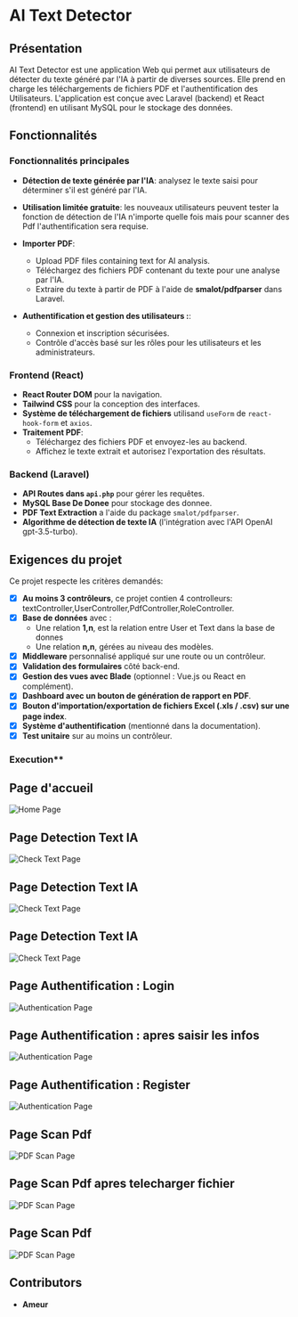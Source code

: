 # AI Text Detector

## Présentation

AI Text Detector est une application Web qui permet aux utilisateurs de détecter du texte généré par l'IA à partir de diverses sources. Elle prend en charge les téléchargements de fichiers PDF et l'authentification des Utilisateurs. L'application est conçue avec Laravel (backend) et React (frontend) en utilisant MySQL pour le stockage des données.

## Fonctionnalités

### **Fonctionnalités principales**
- **Détection de texte générée par l'IA**: analysez le texte saisi pour déterminer s'il est généré par l'IA.
- **Utilisation limitée gratuite**: les nouveaux utilisateurs peuvent tester la fonction de détection de l'IA n'importe quelle fois mais pour scanner des Pdf l'authentification sera requise.
- **Importer PDF**:
  - Upload PDF files containing text for AI analysis.
  - Téléchargez des fichiers PDF contenant du texte pour une analyse par l'IA.
  - Extraire du texte à partir de PDF à l'aide de **smalot/pdfparser** dans Laravel.

- **Authentification et gestion des utilisateurs :**:

  - Connexion et inscription sécurisées.
  - Contrôle d'accès basé sur les rôles pour les utilisateurs et les administrateurs.

### **Frontend (React)** 
- **React Router DOM** pour la navigation.
- **Tailwind CSS** pour la conception des interfaces.
- **Système de téléchargement de fichiers** utilisand `useForm` de `react-hook-form` et `axios`.
- **Traitement PDF**:
  - Téléchargez des fichiers PDF et envoyez-les au backend.
  - Affichez le texte extrait et autorisez l'exportation des résultats.

### **Backend (Laravel)**
- **API Routes dans `api.php`** pour gérer les requêtes.
- **MySQL Base De Donee** pour stockage des donnee.
- **PDF Text Extraction** a l'aide du package `smalot/pdfparser`.
- **Algorithme de détection de texte IA** (l'intégration avec l'API OpenAI gpt-3.5-turbo).

## Exigences du projet  
Ce projet respecte les critères demandés:  

- [x] **Au moins 3 contrôleurs**, ce projet contien 4 controlleurs: textController,UserController,PdfController,RoleController.  
- [x] **Base de données** avec :  
  - Une relation **1,n**, est la relation entre User et Text dans la base de donnes
  - Une relation **n,n**, gérées au niveau des modèles.  
- [x] **Middleware** personnalisé appliqué sur une route ou un contrôleur.  
- [x] **Validation des formulaires** côté back-end.  
- [x] **Gestion des vues avec Blade** (optionnel : Vue.js ou React en complément).  
- [x] **Dashboard avec un bouton de génération de rapport en PDF**.  
- [x] **Bouton d'importation/exportation de fichiers Excel (.xls / .csv) sur une page index**.  
- [x] **Système d'authentification** (mentionné dans la documentation).  
- [x] **Test unitaire** sur au moins un contrôleur.  

### Execution**

## **Page d'accueil**
![Home Page](./screens/home.jpg)

## **Page Detection Text IA**
![Check Text Page](./screens/check-1.jpg)

## **Page Detection Text IA**
![Check Text Page](./screens/check-2.jpg)

## **Page Detection Text IA**
![Check Text Page](./screens/check-3.jpg)

## **Page Authentification : Login**
![Authentication Page](./screens/login-1.jpg)

## **Page Authentification : apres saisir les infos**
![Authentication Page](./screens/login-2.jpg)

## **Page Authentification : Register**
![Authentication Page](./screens/register.jpg)

## **Page Scan Pdf**
![PDF Scan Page](./screens/scan-1.jpg)

## **Page Scan Pdf apres telecharger fichier**
![PDF Scan Page](./screens/scan-3.jpg)

## **Page Scan Pdf**
![PDF Scan Page](./screens/scan-2.jpg)

## Contributors
- **Ameur**
